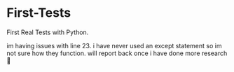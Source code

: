 # First-Tests
First Real Tests with Python. 


im having issues with line 23. i have never used an except statement so im not sure how they function. will report back once i have done more research 🫡
